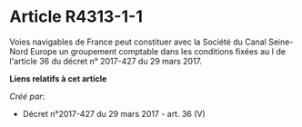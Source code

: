 # Article R4313-1-1

Voies navigables de France peut constituer avec la Société du Canal Seine-Nord Europe un groupement comptable dans les
conditions fixées au I de l'article 36 du décret n° 2017-427 du 29 mars 2017.

**Liens relatifs à cet article**

_Créé par_:

  - Décret n°2017-427 du 29 mars 2017 - art. 36 (V)
